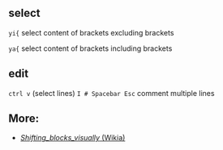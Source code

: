 ## select
```yi{``` select content of brackets excluding brackets

```ya{```  select content of brackets including brackets

## edit
```ctrl v``` (select lines) ```I # Spacebar Esc```    comment multiple lines

## More:
* [*Shifting_blocks_visually* (Wikia)](https://vim.fandom.com/wiki/Shifting_blocks_visually)
